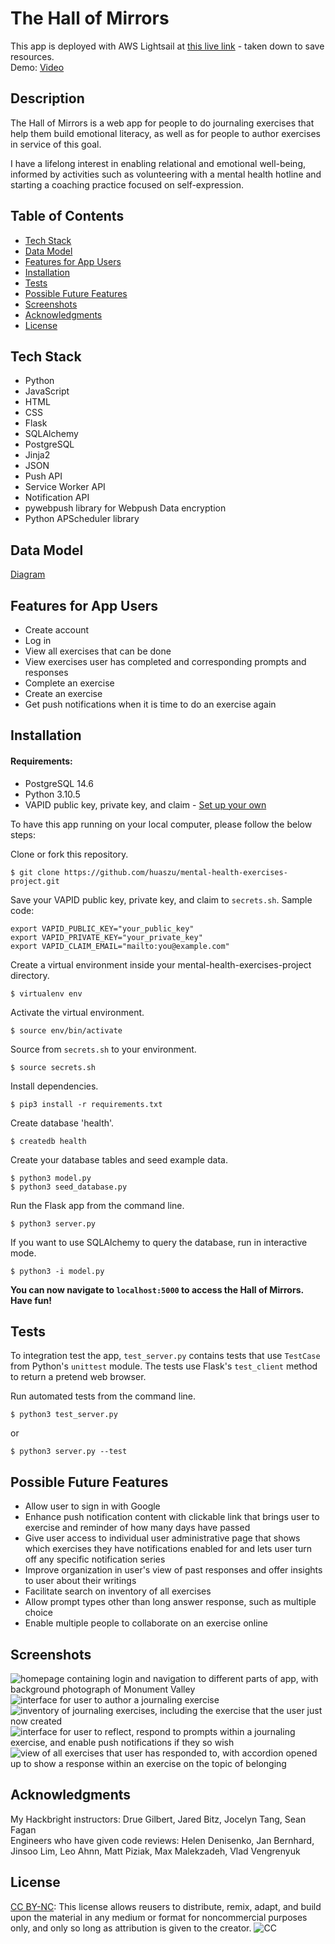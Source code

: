 # The Hall of Mirrors
This app is deployed with AWS Lightsail at [this live link](https://hallofmirrors.org) - taken down to save resources.<br>
Demo: [Video](https://youtu.be/kjDivrRaVE0)

## Description

The Hall of Mirrors is a web app for people to do journaling exercises that help them build emotional literacy, as well as for people to author exercises in service of this goal.

I have a lifelong interest in enabling relational and emotional well-being, informed by activities such as volunteering with a mental health hotline and starting a coaching practice focused on self-expression. 

## Table of Contents

- [Tech Stack](#tech-stack)
- [Data Model](#data-model)
- [Features for App Users](#features-for-app-users)
- [Installation](#installation)
- [Tests](#tests)
- [Possible Future Features](#possible-future-features)
- [Screenshots](#screenshots)
- [Acknowledgments](#acknowledgments)
- [License](#license)

## Tech Stack

- Python
- JavaScript
- HTML
- CSS
- Flask
- SQLAlchemy
- PostgreSQL
- Jinja2
- JSON
- Push API
- Service Worker API
- Notification API
- pywebpush library for Webpush Data encryption
- Python APScheduler library

## Data Model
[Diagram](https://dbdesigner.page.link/S9QqobYsVTev3k6F6)

## Features for App Users

- Create account
- Log in
- View all exercises that can be done
- View exercises user has completed and corresponding prompts and responses
- Complete an exercise
- Create an exercise
- Get push notifications when it is time to do an exercise again

## Installation

#### Requirements:

- PostgreSQL 14.6
- Python 3.10.5
- VAPID public key, private key, and claim - [Set up your own](https://blog.mozilla.org/services/2016/08/23/sending-vapid-identified-webpush-notifications-via-mozillas-push-service/)

To have this app running on your local computer, please follow the below steps:

Clone or fork this repository.
```
$ git clone https://github.com/huaszu/mental-health-exercises-project.git
```

Save your VAPID public key, private key, and claim to `secrets.sh`.  Sample code:
```
export VAPID_PUBLIC_KEY="your_public_key"
export VAPID_PRIVATE_KEY="your_private_key"
export VAPID_CLAIM_EMAIL="mailto:you@example.com"
```

Create a virtual environment inside your mental-health-exercises-project directory.
```
$ virtualenv env
```

Activate the virtual environment.
```
$ source env/bin/activate
```

Source from `secrets.sh` to your environment.
```
$ source secrets.sh
```

Install dependencies.
```
$ pip3 install -r requirements.txt
```

Create database 'health'.
```
$ createdb health
```

Create your database tables and seed example data.
```
$ python3 model.py
$ python3 seed_database.py
```

Run the Flask app from the command line.
```
$ python3 server.py
```

If you want to use SQLAlchemy to query the database, run in interactive mode.
```
$ python3 -i model.py
```

**You can now navigate to `localhost:5000` to access the Hall of Mirrors.  Have fun!**

## Tests

To integration test the app, `test_server.py` contains tests that use `TestCase` from Python's `unittest` module.  The tests use Flask's `test_client` method to return a pretend web browser.

Run automated tests from the command line.
```
$ python3 test_server.py
```

or 

```
$ python3 server.py --test
```

## Possible Future Features

- Allow user to sign in with Google
- Enhance push notification content with clickable link that brings user to exercise and reminder of how many days have passed
- Give user access to individual user administrative page that shows which exercises they have notifications enabled for and lets user turn off any specific notification series
- Improve organization in user's view of past responses and offer insights to user about their writings
- Facilitate search on inventory of all exercises
- Allow prompt types other than long answer response, such as multiple choice
- Enable multiple people to collaborate on an exercise online

## Screenshots

<img src="static/img/screenshots/1-homepage.png" alt="homepage containing login and navigation to different parts of app, with background photograph of Monument Valley"/>
<img src="static/img/screenshots/2-create.png" alt="interface for user to author a journaling exercise"/>
<img src="static/img/screenshots/3-all_exercises.png" alt="inventory of journaling exercises, including the exercise that the user just now created"/>
<img src="static/img/screenshots/4-exercise_details.png" alt="interface for user to reflect, respond to prompts within a journaling exercise, and enable push notifications if they so wish"/>
<img src="static/img/screenshots/5-my_exercises.png" alt="view of all exercises that user has responded to, with accordion opened up to show a response within an exercise on the topic of belonging"/>

## Acknowledgments 

My Hackbright instructors: Drue Gilbert, Jared Bitz, Jocelyn Tang, Sean Fagan
<br>
Engineers who have given code reviews: Helen Denisenko, Jan Bernhard, Jinsoo Lim, Leo Ahnn, Matt Piziak, Max Malekzadeh, Vlad Vengrenyuk

## License

[CC BY-NC](https://creativecommons.org/licenses/by-nc/4.0/): This license allows reusers to distribute, remix, adapt, and build upon the material in any medium or format for noncommercial purposes only, and only so long as attribution is given to the creator.
![CC](https://mirrors.creativecommons.org/presskit/buttons/88x31/png/by-nc.png)

